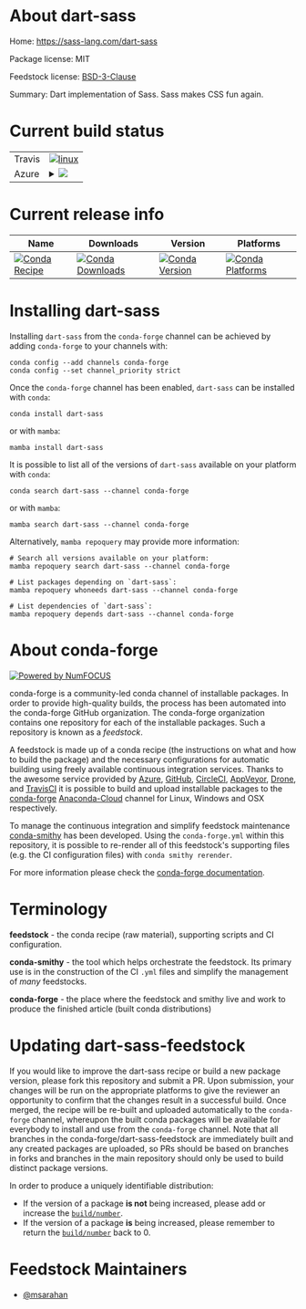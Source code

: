 About dart-sass
===============

Home: https://sass-lang.com/dart-sass

Package license: MIT

Feedstock license: [BSD-3-Clause](https://github.com/conda-forge/dart-sass-feedstock/blob/main/LICENSE.txt)

Summary: Dart implementation of Sass. Sass makes CSS fun again.

Current build status
====================


<table><tr>
    <td>Travis</td>
    <td>
      <a href="https://app.travis-ci.com/conda-forge/dart-sass-feedstock">
        <img alt="linux" src="https://img.shields.io/travis/com/conda-forge/dart-sass-feedstock/main.svg?label=Linux">
      </a>
    </td>
  </tr>
    
  <tr>
    <td>Azure</td>
    <td>
      <details>
        <summary>
          <a href="https://dev.azure.com/conda-forge/feedstock-builds/_build/latest?definitionId=16892&branchName=main">
            <img src="https://dev.azure.com/conda-forge/feedstock-builds/_apis/build/status/dart-sass-feedstock?branchName=main">
          </a>
        </summary>
        <table>
          <thead><tr><th>Variant</th><th>Status</th></tr></thead>
          <tbody><tr>
              <td>linux_64</td>
              <td>
                <a href="https://dev.azure.com/conda-forge/feedstock-builds/_build/latest?definitionId=16892&branchName=main">
                  <img src="https://dev.azure.com/conda-forge/feedstock-builds/_apis/build/status/dart-sass-feedstock?branchName=main&jobName=linux&configuration=linux_64_" alt="variant">
                </a>
              </td>
            </tr><tr>
              <td>linux_aarch64</td>
              <td>
                <a href="https://dev.azure.com/conda-forge/feedstock-builds/_build/latest?definitionId=16892&branchName=main">
                  <img src="https://dev.azure.com/conda-forge/feedstock-builds/_apis/build/status/dart-sass-feedstock?branchName=main&jobName=linux&configuration=linux_aarch64_" alt="variant">
                </a>
              </td>
            </tr><tr>
              <td>osx_64</td>
              <td>
                <a href="https://dev.azure.com/conda-forge/feedstock-builds/_build/latest?definitionId=16892&branchName=main">
                  <img src="https://dev.azure.com/conda-forge/feedstock-builds/_apis/build/status/dart-sass-feedstock?branchName=main&jobName=osx&configuration=osx_64_" alt="variant">
                </a>
              </td>
            </tr><tr>
              <td>osx_arm64</td>
              <td>
                <a href="https://dev.azure.com/conda-forge/feedstock-builds/_build/latest?definitionId=16892&branchName=main">
                  <img src="https://dev.azure.com/conda-forge/feedstock-builds/_apis/build/status/dart-sass-feedstock?branchName=main&jobName=osx&configuration=osx_arm64_" alt="variant">
                </a>
              </td>
            </tr><tr>
              <td>win_64</td>
              <td>
                <a href="https://dev.azure.com/conda-forge/feedstock-builds/_build/latest?definitionId=16892&branchName=main">
                  <img src="https://dev.azure.com/conda-forge/feedstock-builds/_apis/build/status/dart-sass-feedstock?branchName=main&jobName=win&configuration=win_64_" alt="variant">
                </a>
              </td>
            </tr>
          </tbody>
        </table>
      </details>
    </td>
  </tr>
</table>

Current release info
====================

| Name | Downloads | Version | Platforms |
| --- | --- | --- | --- |
| [![Conda Recipe](https://img.shields.io/badge/recipe-dart--sass-green.svg)](https://anaconda.org/conda-forge/dart-sass) | [![Conda Downloads](https://img.shields.io/conda/dn/conda-forge/dart-sass.svg)](https://anaconda.org/conda-forge/dart-sass) | [![Conda Version](https://img.shields.io/conda/vn/conda-forge/dart-sass.svg)](https://anaconda.org/conda-forge/dart-sass) | [![Conda Platforms](https://img.shields.io/conda/pn/conda-forge/dart-sass.svg)](https://anaconda.org/conda-forge/dart-sass) |

Installing dart-sass
====================

Installing `dart-sass` from the `conda-forge` channel can be achieved by adding `conda-forge` to your channels with:

```
conda config --add channels conda-forge
conda config --set channel_priority strict
```

Once the `conda-forge` channel has been enabled, `dart-sass` can be installed with `conda`:

```
conda install dart-sass
```

or with `mamba`:

```
mamba install dart-sass
```

It is possible to list all of the versions of `dart-sass` available on your platform with `conda`:

```
conda search dart-sass --channel conda-forge
```

or with `mamba`:

```
mamba search dart-sass --channel conda-forge
```

Alternatively, `mamba repoquery` may provide more information:

```
# Search all versions available on your platform:
mamba repoquery search dart-sass --channel conda-forge

# List packages depending on `dart-sass`:
mamba repoquery whoneeds dart-sass --channel conda-forge

# List dependencies of `dart-sass`:
mamba repoquery depends dart-sass --channel conda-forge
```


About conda-forge
=================

[![Powered by
NumFOCUS](https://img.shields.io/badge/powered%20by-NumFOCUS-orange.svg?style=flat&colorA=E1523D&colorB=007D8A)](https://numfocus.org)

conda-forge is a community-led conda channel of installable packages.
In order to provide high-quality builds, the process has been automated into the
conda-forge GitHub organization. The conda-forge organization contains one repository
for each of the installable packages. Such a repository is known as a *feedstock*.

A feedstock is made up of a conda recipe (the instructions on what and how to build
the package) and the necessary configurations for automatic building using freely
available continuous integration services. Thanks to the awesome service provided by
[Azure](https://azure.microsoft.com/en-us/services/devops/), [GitHub](https://github.com/),
[CircleCI](https://circleci.com/), [AppVeyor](https://www.appveyor.com/),
[Drone](https://cloud.drone.io/welcome), and [TravisCI](https://travis-ci.com/)
it is possible to build and upload installable packages to the
[conda-forge](https://anaconda.org/conda-forge) [Anaconda-Cloud](https://anaconda.org/)
channel for Linux, Windows and OSX respectively.

To manage the continuous integration and simplify feedstock maintenance
[conda-smithy](https://github.com/conda-forge/conda-smithy) has been developed.
Using the ``conda-forge.yml`` within this repository, it is possible to re-render all of
this feedstock's supporting files (e.g. the CI configuration files) with ``conda smithy rerender``.

For more information please check the [conda-forge documentation](https://conda-forge.org/docs/).

Terminology
===========

**feedstock** - the conda recipe (raw material), supporting scripts and CI configuration.

**conda-smithy** - the tool which helps orchestrate the feedstock.
                   Its primary use is in the construction of the CI ``.yml`` files
                   and simplify the management of *many* feedstocks.

**conda-forge** - the place where the feedstock and smithy live and work to
                  produce the finished article (built conda distributions)


Updating dart-sass-feedstock
============================

If you would like to improve the dart-sass recipe or build a new
package version, please fork this repository and submit a PR. Upon submission,
your changes will be run on the appropriate platforms to give the reviewer an
opportunity to confirm that the changes result in a successful build. Once
merged, the recipe will be re-built and uploaded automatically to the
`conda-forge` channel, whereupon the built conda packages will be available for
everybody to install and use from the `conda-forge` channel.
Note that all branches in the conda-forge/dart-sass-feedstock are
immediately built and any created packages are uploaded, so PRs should be based
on branches in forks and branches in the main repository should only be used to
build distinct package versions.

In order to produce a uniquely identifiable distribution:
 * If the version of a package **is not** being increased, please add or increase
   the [``build/number``](https://docs.conda.io/projects/conda-build/en/latest/resources/define-metadata.html#build-number-and-string).
 * If the version of a package **is** being increased, please remember to return
   the [``build/number``](https://docs.conda.io/projects/conda-build/en/latest/resources/define-metadata.html#build-number-and-string)
   back to 0.

Feedstock Maintainers
=====================

* [@msarahan](https://github.com/msarahan/)

